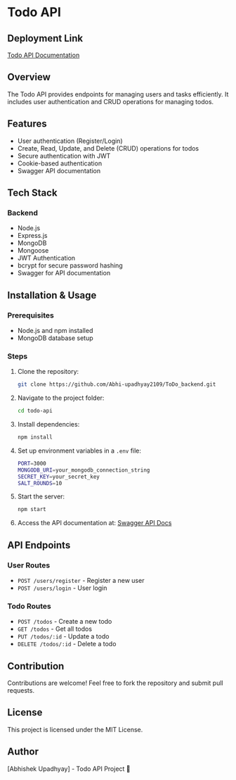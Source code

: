 # Todo API

## Deployment Link

[Todo API Documentation](https://todo-backend-1-cvzs.onrender.com/api-docs/)

## Overview

The Todo API provides endpoints for managing users and tasks efficiently. It includes user authentication and CRUD operations for managing todos.

## Features

- User authentication (Register/Login)
- Create, Read, Update, and Delete (CRUD) operations for todos
- Secure authentication with JWT
- Cookie-based authentication
- Swagger API documentation

## Tech Stack

### Backend

- Node.js
- Express.js
- MongoDB
- Mongoose
- JWT Authentication
- bcrypt for secure password hashing
- Swagger for API documentation

## Installation & Usage

### Prerequisites

- Node.js and npm installed
- MongoDB database setup

### Steps

1. Clone the repository:
   ```sh
   git clone https://github.com/Abhi-upadhyay2109/ToDo_backend.git
   ```
2. Navigate to the project folder:
   ```sh
   cd todo-api
   ```
3. Install dependencies:
   ```sh
   npm install
   ```
4. Set up environment variables in a `.env` file:
   ```sh
   PORT=3000
   MONGODB_URI=your_mongodb_connection_string
   SECRET_KEY=your_secret_key
   SALT_ROUNDS=10
   ```
5. Start the server:
   ```sh
   npm start
   ```
6. Access the API documentation at:
   [Swagger API Docs](https://todo-backend-1-cvzs.onrender.com/api-docs/)

## API Endpoints

### User Routes

- `POST /users/register` - Register a new user
- `POST /users/login` - User login

### Todo Routes

- `POST /todos` - Create a new todo
- `GET /todos` - Get all todos
- `PUT /todos/:id` - Update a todo
- `DELETE /todos/:id` - Delete a todo

## Contribution

Contributions are welcome! Feel free to fork the repository and submit pull requests.

## License

This project is licensed under the MIT License.

## Author

[Abhishek Upadhyay] - Todo API Project 📌

